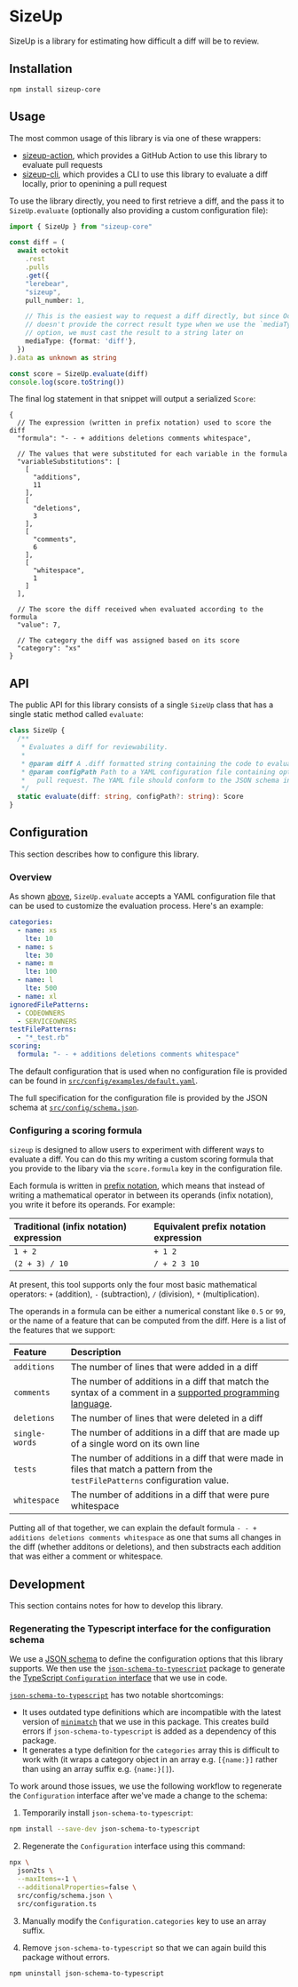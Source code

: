 # SizeUp

SizeUp is a library for estimating how difficult a diff will be to review.

## Installation

```
npm install sizeup-core
```

## Usage

The most common usage of this library is via one of these wrappers:

- [sizeup-action](https://github.com/lerebear/sizeup-action), which provides a GitHub Action to use this library to evaluate pull requests
- [sizeup-cli](https://github.com/lerebear/sizeup-cli), which provides a CLI to use this library to evaluate a diff locally, prior to openining a pull request

To use the library directly, you need to first retrieve a diff, and the pass it
to `SizeUp.evaluate` (optionally also providing a custom configuration file):

```ts
import { SizeUp } from "sizeup-core"

const diff = (
  await octokit
    .rest
    .pulls
    .get({
    "lerebear",
    "sizeup",
    pull_number: 1,

    // This is the easiest way to request a diff directly, but since Octokit
    // doesn't provide the correct result type when we use the `mediaType`
    // option, we must cast the result to a string later on
    mediaType: {format: 'diff'},
  })
).data as unknown as string

const score = SizeUp.evaluate(diff)
console.log(score.toString())
```

The final log statement in that snippet will output a serialized `Score`:

```jsonc
{
  // The expression (written in prefix notation) used to score the diff
  "formula": "- - + additions deletions comments whitespace",

  // The values that were substituted for each variable in the formula
  "variableSubstitutions": [
    [
      "additions",
      11
    ],
    [
      "deletions",
      3
    ],
    [
      "comments",
      6
    ],
    [
      "whitespace",
      1
    ]
  ],

  // The score the diff received when evaluated according to the formula
  "value": 7,

  // The category the diff was assigned based on its score
  "category": "xs"
}
```

## API

The public API for this library consists of a single `SizeUp` class that has
a single static method called `evaluate`:

```ts
class SizeUp {
  /**
   * Evaluates a diff for reviewability.
   *
   * @param diff A .diff formatted string containing the code to evaluate
   * @param configPath Path to a YAML configuration file containing options for how to evaluate the
   *   pull request. The YAML file should conform to the JSON schema in src/config/schema.json.
   */
  static evaluate(diff: string, configPath?: string): Score
}
```

## Configuration

This section describes how to configure this library.

### Overview

As shown [above](#api), `SizeUp.evaluate` accepts a YAML configuration file that can be used to customize the evaluation process. Here's an example:

```yaml
categories:
  - name: xs
    lte: 10
  - name: s
    lte: 30
  - name: m
    lte: 100
  - name: l
    lte: 500
  - name: xl
ignoredFilePatterns:
  - CODEOWNERS
  - SERVICEOWNERS
testFilePatterns:
  - "*_test.rb"
scoring:
  formula: "- - + additions deletions comments whitespace"
```

The default configuration that is used when no configuration file is provided can be found in [`src/config/examples/default.yaml`](./src/config/examples/default.yaml).

The full specification for the configuration file is provided by the JSON schema at [`src/config/schema.json`](./src/config/schema.json).

### Configuring a scoring formula

`sizeup` is designed to allow users to experiment with different ways to evaluate a diff. You can do this my writing a custom scoring formula that you provide to the libary via the `score.formula` key in the configuration file.

Each formula is written in [prefix notation](https://en.wikipedia.org/wiki/Polish_notation), which means that instead of writing a mathematical operator in between its operands (infix notation), you write it before its operands. For example:

| Traditional (infix notation) expression | Equivalent prefix notation expression |
| :--- | :--- |
| `1 + 2`| `+ 1 2` |
| `(2 + 3) / 10` | `/ + 2 3 10` |

At present, this tool supports only the four most basic mathematical operators: `+` (addition), `-` (subtraction), `/` (division), `*` (multiplication).

The operands in a formula can be either a numerical constant like `0.5` or `99`, or the name of a feature that can be computed from the diff. Here is a list of the features that we support:

| Feature | Description |
| :--- | :--- |
| `additions` | The number of lines that were added in a diff |
| `comments`  | The number of additions in a diff that match the syntax of a comment in a [supported programming language](https://github.com/lerebear/sizeup-core/blob/31a24f0da572698c372a7712f90aabf90308c52e/src/linguist.ts#L142-L156). |
| `deletions` | The number of lines that were deleted in a diff |
| `single-words` | The number of additions in a diff that are made up of a single word on its own line |
| `tests` | The number of additions in a diff that were made in files that match a pattern from the `testFilePatterns` configuration value. |
| `whitespace` | The number of additions in a diff that were pure whitespace |

Putting all of that together, we can explain the default formula `- - + additions deletions comments whitespace` as one that sums all changes in the diff (whether additons or deletions), and then substracts each addition that was either a comment or whitespace.

## Development

This section contains notes for how to develop this library.

### Regenerating the Typescript interface for the configuration schema

We use a [JSON schema](./src/config/schema.json) to define the configuration options that this library supports. We then use the [`json-schema-to-typescript`](https://www.npmjs.com/package/json-schema-to-typescript) package to generate the [TypeScript `Configuration` interface](./src/configuration.ts) that we use in code.

[`json-schema-to-typescript`](https://www.npmjs.com/package/json-schema-to-typescript) has two notable shortcomings:

- It uses outdated type definitions which are incompatible with the latest version of [`minimatch`](https://www.npmjs.com/package/minimatch) that we use in this package. This creates build errors if `json-schema-to-typescript` is  added as a dependency of this package.
- It generates a type definition for the `categories` array this is difficult to work with (it wraps a category object in an array e.g. `[{name:}]` rather than using an array suffix e.g. `{name:}[]`).

To work around those issues, we use the following workflow to regenerate the `Configuration` interface after we've made a change to the schema:

1. Temporarily install `json-schema-to-typescript`:

```sh
npm install --save-dev json-schema-to-typescript
```

2. Regenerate the `Configuration` interface using this command:

```sh
npx \
  json2ts \
  --maxItems=-1 \
  --additionalProperties=false \
  src/config/schema.json \
  src/configuration.ts
```

3. Manually modify the `Configuration.categories` key to use an array suffix.

4. Remove `json-schema-to-typescript` so that we can again build this package without errors.

```sh
npm uninstall json-schema-to-typescript
```
